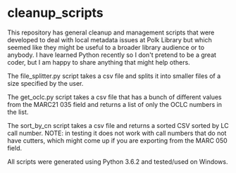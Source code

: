 # cleanup_scripts

This repository has general cleanup and management scripts that were developed to deal with local metadata issues at Polk Library but which seemed like they might be useful to a broader library audience or to anybody. I have learned Python recently so I don't pretend to be a great coder, but I am happy to share anything that might help others. 

The file_splitter.py script takes a csv file and splits it into smaller files of a size specified by the user.

The get_oclc.py script takes a csv file that has a bunch of different values from the MARC21 035 field and returns a list of only the OCLC numbers in the list. 

The sort_by_cn script takes a csv file and returns a sorted CSV sorted by LC call number. NOTE: in testing it does not work with call numbers that do not have cutters, which might come up if you are exporting from the MARC 050 field. 

All scripts were generated using Python 3.6.2 and tested/used on Windows.
